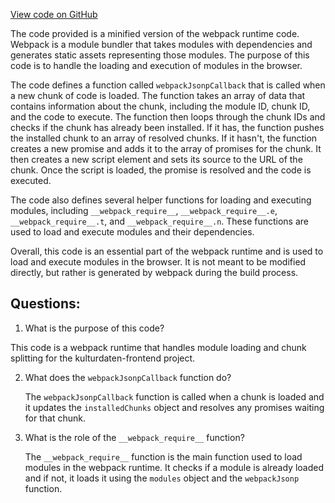 [View code on GitHub](https://github.com/technologiestiftung/kulturdaten-frontend/blob/master/storybook-static/runtime~main.e6ade2549c60c139e689.manager.bundle.js)

The code provided is a minified version of the webpack runtime code. Webpack is a module bundler that takes modules with dependencies and generates static assets representing those modules. The purpose of this code is to handle the loading and execution of modules in the browser. 

The code defines a function called `webpackJsonpCallback` that is called when a new chunk of code is loaded. The function takes an array of data that contains information about the chunk, including the module ID, chunk ID, and the code to execute. The function then loops through the chunk IDs and checks if the chunk has already been installed. If it has, the function pushes the installed chunk to an array of resolved chunks. If it hasn't, the function creates a new promise and adds it to the array of promises for the chunk. It then creates a new script element and sets its source to the URL of the chunk. Once the script is loaded, the promise is resolved and the code is executed.

The code also defines several helper functions for loading and executing modules, including `__webpack_require__`, `__webpack_require__.e`, `__webpack_require__.t`, and `__webpack_require__.n`. These functions are used to load and execute modules and their dependencies.

Overall, this code is an essential part of the webpack runtime and is used to load and execute modules in the browser. It is not meant to be modified directly, but rather is generated by webpack during the build process.
## Questions: 
 1. What is the purpose of this code?
   
   This code is a webpack runtime that handles module loading and chunk splitting for the kulturdaten-frontend project.

2. What does the `webpackJsonpCallback` function do?
   
   The `webpackJsonpCallback` function is called when a chunk is loaded and it updates the `installedChunks` object and resolves any promises waiting for that chunk.

3. What is the role of the `__webpack_require__` function?
   
   The `__webpack_require__` function is the main function used to load modules in the webpack runtime. It checks if a module is already loaded and if not, it loads it using the `modules` object and the `webpackJsonp` function.